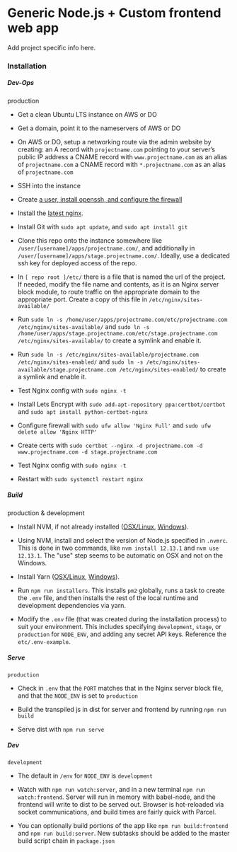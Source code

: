 # Generic Node.js + Custom frontend web app

Add project specific info here.





### Installation

##### Dev-Ops
  production

  * Get a clean Ubuntu LTS instance on AWS or DO

  * Get a domain, point it to the nameservers of AWS or DO

  * On AWS or DO, setup a networking route via the admin website by creating:
  	an A record with `projectname.com` pointing to your server’s public IP address
  	a CNAME record with `www.projectname.com` as an alias of `projectname.com`
  	a CNAME record with `*.projectname.com` as an alias of `projectname.com`

  * SSH into the instance

  * Create [a user, install openssh, and configure the firewall](https://www.digitalocean.com/community/tutorials/initial-server-setup-with-ubuntu-18-04)
  
  * Install the [latest nginx](https://www.digitalocean.com/community/tutorials/how-to-install-nginx-on-ubuntu-18-04).

  * Install Git with `sudo apt update`, and `sudo apt install git`

  * Clone this repo onto the instance somewhere like `/user/[username]/apps/projectname.com/`, and additionally in `/user/[username]/apps/stage.projectname.com/`. Ideally, use a dedicated ssh key for deployed access of the repo.

  * In `[ repo root ]/etc/` there is a file that is named the url of the project. If needed, modify the file name and contents, as it is an Nginx server block module, to route traffic on the appropriate domain to the appropriate port. Create a copy of this file in `/etc/nginx/sites-available/`
  
  * Run `sudo ln -s /home/user/apps/projectname.com/etc/projectname.com /etc/nginx/sites-available/` and `sudo ln -s /home/user/apps/stage.projectname.com/etc/stage.projectname.com /etc/nginx/sites-available/` to create a symlink and enable it.

  * Run `sudo ln -s /etc/nginx/sites-available/projectname.com /etc/nginx/sites-enabled/` and `sudo ln -s /etc/nginx/sites-available/stage.projectname.com /etc/nginx/sites-enabled/` to create a symlink and enable it.

  * Test Nginx config with `sudo nginx -t`

  * Install Lets Encrypt with `sudo add-apt-repository ppa:certbot/certbot` and `sudo apt install python-certbot-nginx`

  * Configure firewall with `sudo ufw allow 'Nginx Full'` and `sudo ufw delete allow 'Nginx HTTP'`

  * Create certs with `sudo certbot --nginx -d projectname.com -d www.projectname.com -d stage.projectname.com`

  * Test Nginx config with `sudo nginx -t`

  * Restart with `sudo systemctl restart nginx`



##### Build
  production & development

  * Install NVM, if not already installed ([OSX/Linux](https://github.com/nvm-sh/nvm#installation-and-update), [Windows](https://github.com/coreybutler/nvm-windows/releases)).

  * Using NVM, install and select the version of Node.js specified in `.nvmrc`. This is done in two commands, like `nvm install 12.13.1` and `nvm use 12.13.1`. The "use" step seems to be automatic on OSX and not on the Windows.

  * Install Yarn ([OSX/Linux](https://yarnpkg.com/lang/en/docs/install/#mac-stable), [Windows](https://yarnpkg.com/lang/en/docs/install/#windows-stable)).

  * Run `npm run installers`. This installs `pm2` globally, runs a task to create the `.env` file, and then installs the rest of the local runtime and development dependencies via yarn.

  * Modify the `.env` file (that was created during the installation process) to suit your environment. This includes specifying `development`, `stage`, or `production` for `NODE_ENV`, and adding any secret API keys. Reference the `etc/.env-example`. 



##### Serve
	production

  * Check in `.env` that the `PORT` matches that in the Nginx server block file, and that the `NODE_ENV` is set to `production`

  * Build the transpiled js in dist for server and frontend by running `npm run build`

  * Serve dist with `npm run serve`



##### Dev
	development

  * The default in `/env` for `NODE_ENV` is `development`

  * Watch with `npm run watch:server`, and in a new terminal `npm run watch:frontend`. Server will run in memory with babel-node, and the frontend will write to dist to be served out. Browser is hot-reloaded via socket communications, and build times are fairly quick with Parcel. 

  * You can optionally build portions of the app like `npm run build:frontend` and `npm run build:server`. New subtasks should be added to the master build script chain in `package.json`
